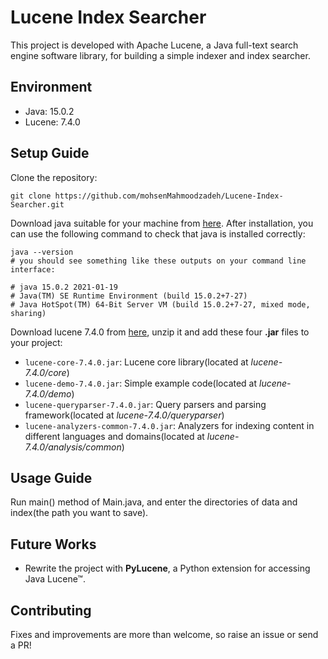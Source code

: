 
# Lucene Index Searcher

This project is developed with Apache Lucene, a Java full-text search engine software library, for building a simple indexer and index searcher.

## Environment

- Java: 15.0.2
- Lucene: 7.4.0


## Setup Guide

Clone the repository:

```
git clone https://github.com/mohsenMahmoodzadeh/Lucene-Index-Searcher.git
```

Download java suitable for your machine from [here](https://www.oracle.com/java/technologies/javase/jdk15-archive-downloads.html). After installation, you can use the following command to check that java is installed correctly: 

```
java --version
# you should see something like these outputs on your command line interface:

# java 15.0.2 2021-01-19
# Java(TM) SE Runtime Environment (build 15.0.2+7-27)
# Java HotSpot(TM) 64-Bit Server VM (build 15.0.2+7-27, mixed mode, sharing)
```

Download lucene 7.4.0 from [here](https://archive.apache.org/dist/lucene/java/7.4.0/), unzip it and add these four **.jar** files to your project:

- `lucene-core-7.4.0.jar`: Lucene core library(located at *lucene-7.4.0/core*)
- `lucene-demo-7.4.0.jar`: Simple example code(located at *lucene-7.4.0/demo*) 
- `lucene-queryparser-7.4.0.jar`: Query parsers and parsing framework(located at *lucene-7.4.0/queryparser*)
- `lucene-analyzers-common-7.4.0.jar`: Analyzers for indexing content in different languages and domains(located at *lucene-7.4.0/analysis/common*)


## Usage Guide

Run main() method of Main.java, and enter the directories of data and index(the path you want to save).


## Future Works

- Rewrite the project with **PyLucene**, a Python extension for accessing Java Lucene™.

## Contributing

Fixes and improvements are more than welcome, so raise an issue or send a PR!
